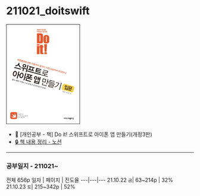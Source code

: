 # 211021_doitswift
<img src="/thumbnail.jpg" title="Do it! 스위프트로 아이폰 앱 만들기(개정3판)"></img>
- 📘 [개인공부 - 책] Do it! 스위프트로 아이폰 앱 만들기(개정3판)
- [🔒 책 내용 정리 - 노션](https://jhcode.notion.site/211021-Do-it-61bd728e25e04d3e917e6f620b02805d)

***
### 공부일지 - 211021~
전체 656p
일자 | 페이지 | 진도율
---|---|---
21.10.22 `금`| 63~214p | 32%
21.10.23 `토`| 215~342p | 52%
